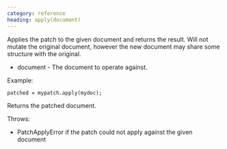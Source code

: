 ```yaml
--- 
category: reference
heading: apply(document)
---
```


Applies the patch to the given document and returns the result. Will not mutate the original document, however the new document may share some structure with the original.

* document  - The document to operate against.

Example:

    patched = mypatch.apply(mydoc);


Returns the patched document.

Throws:

* PatchApplyError if the patch could not apply against the given document

